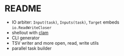 README
======

* IO arbiter: `Input(task)`, `Inputs(task)`, `Target` embeds `io.ReadWriteCloser`
* shellout with [clam](http://github.com/miku/clam)
* CLI generator
* TSV writer and more open, read, write utils
* parallel task builder
